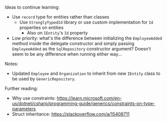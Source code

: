 ﻿Ideas to continue learning: 
- Use `record` type for entities rather than classes
  - Use `StronglyTypedId` library or use custom implementation for `Id` properties on entities
    - Also on `IEntity`'s `Id` property
- Low priority: what's the difference between initializing the `EmployeeAdded` method inside the delegate constructor and simply passing `EmployeeAdded` as the `SqlRepository` constructor argument? Doesn't seem to be any difference when running either way...

Notes:
- Updated `Employee` and `Organization` to inherit from new `IEntity` class to be used by `GenericRepository`.

Further reading: 
- Why use constraints: https://learn.microsoft.com/en-us/dotnet/csharp/programming-guide/generics/constraints-on-type-parameters
- Struct inheritance: https://stackoverflow.com/a/15408711

